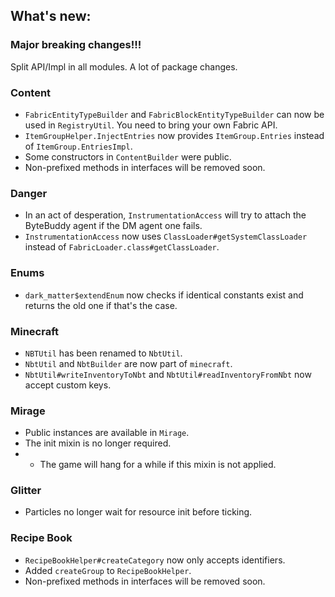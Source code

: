 ## What's new:

### Major breaking changes!!!

Split API/Impl in all modules. A lot of package changes.

### Content

* `FabricEntityTypeBuilder` and `FabricBlockEntityTypeBuilder` can now be used in `RegistryUtil`. You need to bring your own Fabric API.
* `ItemGroupHelper.InjectEntries` now provides `ItemGroup.Entries` instead of `ItemGroup.EntriesImpl`.
* Some constructors in `ContentBuilder` were public.
* Non-prefixed methods in interfaces will be removed soon.

### Danger

* In an act of desperation, `InstrumentationAccess` will try to attach the ByteBuddy agent if the DM agent one fails.
* `InstrumentationAccess` now uses `ClassLoader#getSystemClassLoader` instead of `FabricLoader.class#getClassLoader`.

### Enums

* `dark_matter$extendEnum` now checks if identical constants exist and returns the old one if that's the case.

### Minecraft

* `NBTUtil` has been renamed to `NbtUtil`.
* `NbtUtil` and `NbtBuilder` are now part of `minecraft`.
* `NbtUtil#writeInventoryToNbt` and `NbtUtil#readInventoryFromNbt` now accept custom keys.

### Mirage

* Public instances are available in `Mirage`.
* The init mixin is no longer required.
* * The game will hang for a while if this mixin is not applied.

### Glitter

* Particles no longer wait for resource init before ticking.

### Recipe Book

* `RecipeBookHelper#createCategory` now only accepts identifiers. 
* Added `createGroup` to `RecipeBookHelper`.
* Non-prefixed methods in interfaces will be removed soon.
